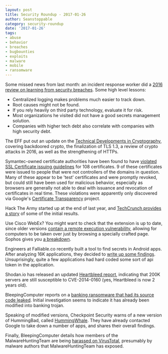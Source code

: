 ```yaml
---
layout: post
title: Security Roundup - 2017-01-26
author: Seanstoppable
category: security-roundup
date: '2017-01-26'
tags:
- abuse
- behavior
- breaches
- bugbounties
- exploits
- malware
- mobile
- ransomware
---
```


Some missed news from last month: an incident response worker did a [2016 review
on learning from security
breaches](https://medium.com/starting-up-security/learning-from-a-year-of-security-breaches-ed036ea05d9b#.6qf76o9we).
Some high level lessons:
* Centralized logging makes problems much easier to track down.
* Root causes might not be found.
* If you rely heavily on third party technology, evaluate it for risk.
* Most organizations he visited did not have a good secrets management solution.
* Companies with higher tech debt also correlate with companies with high
  security debt.

The EFF put out an update on the [Technical Developments in
Cryptography](https://www.eff.org/deeplinks/2016/12/what-happened-crypto-2016),
covering backdoored crypto, the finalization of TLS 1.3, a review of crypto
attacks in 2016, as well as the strengthening of HTTPs.

Symantec-owned certificate authorities have been found to have [violated SSL
Certificate issuing
guidelines](http://arstechnica.com/security/2017/01/already-on-probation-symantec-issues-more-illegit-https-certificates/)
for 108 certificates. 9 of these certificates were issued to people that were
not controllers of the domains in question. Many of these appear to be 'test'
certificates and were promptly revoked, but could still have been used for
malicious behavior, especially as browsers are generally not able to deal with
issuance and revocation of certificates in real time. These violations were
apparently only discovered via Google's [Certificate
Transparency](https://www.certificate-transparency.org/) project.

Hack The Army started up at the end of last year, and [TechCrunch provides a
story](https://techcrunch.com/2017/01/19/hacking-the-army/?ncid=rss) of some of
the initial results.

Use Cisco WebEx? You might want to check that the extension is up to date, since
older versions [contain a remote execution
vulnerability](https://www.engadget.com/2017/01/24/ciscos-web-meeting-plugin-for-chrome-has-a-whopping-flaw/),
allowing for computers to be taken over just by browsing a specially crafted
page. Sophos gives you [a
breakdown](https://nakedsecurity.sophos.com/2017/01/26/cisco-webex-code-execution-hole-what-you-need-to-know/).

Engineers at Falliable.co recently built a tool to find secrets in Android apps.
After analyzing 16K applications, they decided to [write up some
findings](https://hackernoon.com/we-reverse-engineered-16k-apps-heres-what-we-found-51bdf3b456bb#.tkd4s6tbc).
Unsuprisingly, quite a few applications had hard coded some sort of api token in
the application.

Shodan.io has released an updated [Heartbleed
report](https://www.shodan.io/report/DCPO7BkV), indicating that 200K servers are
still susceptible to CVE-2014-0160 (yes, Heartbleed is now 2 years old). 

BleepingComputer reports on a [banking ransomware that had its source code
leaked](https://www.bleepingcomputer.com/news/security/android-banking-trojan-source-code-leaked-online-leads-to-new-variation-right-away/).
Initial investigation seems to indicate it has already been modified into
banking trojan.

Speaking of modified versions, Checkpoint Security warns of a new version of
HummingBad, called
[HummingWhale](http://blog.checkpoint.com/2017/01/23/hummingbad-returns/). They
have already contacted Google to take down a number of apps, and shares their
overall findings. 

Finally, BleepingComputer details how members of the MalwareHuntingTeam are
being [harassed on
VirusTotal](https://www.bleepingcomputer.com/news/security/the-fine-art-of-trolling-a-security-researcher/),
presumably by malware authors that MalwareHuntingTeam has exposed.
